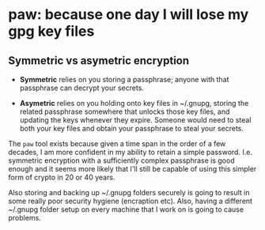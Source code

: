 paw: because one day I will lose my gpg key files
=================================================

Symmetric vs asymetric encryption
---------------------------------

 - **Symmetric** relies on you storing a passphrase; anyone with that passphrase
   can decrypt your secrets.

 - **Asymetric** relies on you holding onto key files in ~/.gnupg, storing the
   related passphrase somewhere that unlocks those key files, and updating the
   keys whenever they expire. Someone would need to steal both your key files and
   obtain your passphrase to steal your secrets.

The `paw` tool exists because given a time span in the order of a few decades,
I am more confident in my ability to retain a simple password. I.e. symmetric
encryption with a sufficiently complex passphrase is good enough and it seems
more likely that I'll still be capable of using this simpler form of crypto in
20 or 40 years.

Also storing and backing up ~/.gnupg folders securely is going to result in
some really poor security hygiene (encraption etc). Also, having a different
~/.gnupg folder setup on every machine that I work on is going to cause
problems.
